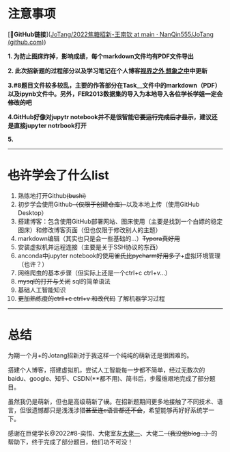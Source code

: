 # 注意事项

[🔗**GitHub链接**]([JoTang/2022焦糖招新-王南钦 at main · NanQin555/JoTang (github.com)](https://github.com/NanQin555/JoTang/tree/main/2022焦糖招新-王南钦))

**1. 为防止图床炸掉，影响成绩，每个markdown文件均有PDF文件导出**

**2. 此次招新题的过程部分以及学习笔记在个人博客[视界之外 想象之中](https://nanqin555.github.io/)中更新**

**3.#8题目文件较多较乱，主要的作答部分在Task__文件中的markdown（PDF）以及ipynb文件中。另外，FER2013数据集的导入为本地导入~~各位学长学姐一定会修改的吧~~**

**4.GitHub好像对jupytr notebook并不是很智能~~它要运行完成后才显示~~，建议还是直接jupyter notrbook打开**

**5.**

---

# ~~也许~~学会了什么list

1. 熟练地打开Github~~(bushi)~~
2. 初步学会使用Github~~（仅限于创建仓库）~~以及本地上传（使用GitHub Desktop）
3. 搭建博客：包含使用GitHub部署网站、图床使用（主要是找到一个白嫖的稳定图床）和修改博客页面（但也仅限于修改别人的主题）
4. markdown编辑（其实也只是会一些基础的...）~~Typora真好用~~
5. 安装虚拟机并远程连接（主要是关于SSH协议的东西）
6. anconda中jupyter notebook的使用~~雀氏比pycharm好用多了~~+虚拟环境管理（也许？）
7. 网络爬虫的基本步骤（但实际上还是一个ctrl+c ctrl+v...）
8. ~~mysql的打开与关闭~~ sql的简单语法
9. 基础人工智能知识
10. ~~更加熟练度的ctrll+c ctrl+v 和改代码~~ 了解机器学习过程

---

# 总结

为期一个月+的Jotang招新对于我这样一个纯纯的萌新还是很困难的。

搭建个人博客，搭建虚拟机，尝试人工智能每一步都不简单，经过无数次的baidu、google、知乎、CSDN(**都不用)、简书后，步履维艰地完成了部分题目。

虽然我仍是萌新，但也是高级萌新了~~误~~。在招新题期间更多地接触了不同技术、语言，但很遗憾都只是浅浅涉猎~~甚至连c语言都还不会~~，希望能够再好好系统学一下。

感谢在巨佬学长@2022#8-奕悟、大佬室友[大佬一](https://ricoafoat.github.io/)、大佬二~~（我没他blog...）~~的帮助下，终于完成了部分题目，他们功不可没！

